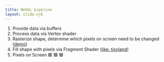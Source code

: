 ```yaml
---
title: WebGL pipeline
layout: slide.njk
---
```

1. Provide data via buffers
2. Process data via Vertex shader
3. Rasterize shape, determine which pixels on screen need to be changed ([demo](https://codepen.io/terabaud/full/VwKLqdw))
4. Fill shape with pixels via Fragment Shader ([like: tixyland](https://tixy.land/))
5. Pixels on Screen 🟥 🟩 🟦
